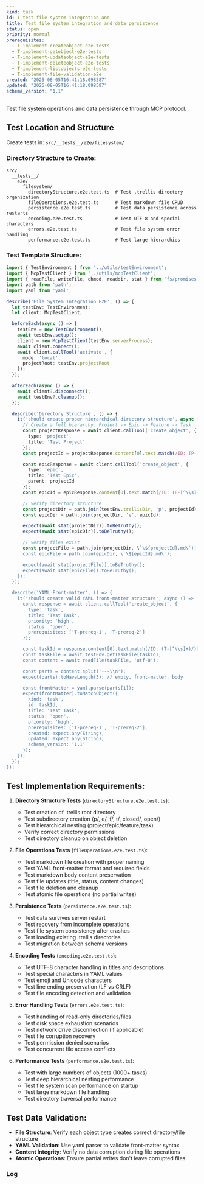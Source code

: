 ```yaml
---
kind: task
id: T-test-file-system-integration-and
title: Test file system integration and data persistence
status: open
priority: normal
prerequisites:
  - T-implement-createobject-e2e-tests
  - T-implement-getobject-e2e-tests
  - T-implement-updateobject-e2e-tests
  - T-implement-deleteobject-e2e-tests
  - T-implement-listobjects-e2e-tests
  - T-implement-file-validation-e2e
created: "2025-08-05T16:41:18.098587"
updated: "2025-08-05T16:41:18.098587"
schema_version: "1.1"
---
```


Test file system operations and data persistence through MCP protocol.

## Test Location and Structure

Create tests in: `src/__tests__/e2e/filesystem/`

### Directory Structure to Create:

```
src/
  __tests__/
    e2e/
      filesystem/
        directoryStructure.e2e.test.ts  # Test .trellis directory organization
        fileOperations.e2e.test.ts      # Test markdown file CRUD
        persistence.e2e.test.ts         # Test data persistence across restarts
        encoding.e2e.test.ts            # Test UTF-8 and special characters
        errors.e2e.test.ts              # Test file system error handling
        performance.e2e.test.ts         # Test large hierarchies
```

### Test Template Structure:

```typescript
import { TestEnvironment } from '../utils/testEnvironment';
import { McpTestClient } from '../utils/mcpTestClient';
import { readFile, writeFile, chmod, readdir, stat } from 'fs/promises';
import path from 'path';
import yaml from 'yaml';

describe('File System Integration E2E', () => {
  let testEnv: TestEnvironment;
  let client: McpTestClient;

  beforeEach(async () => {
    testEnv = new TestEnvironment();
    await testEnv.setup();
    client = new McpTestClient(testEnv.serverProcess);
    await client.connect();
    await client.callTool('activate', {
      mode: 'local',
      projectRoot: testEnv.projectRoot
    });
  });

  afterEach(async () => {
    await client?.disconnect();
    await testEnv?.cleanup();
  });

  describe('Directory Structure', () => {
    it('should create proper hierarchical directory structure', async () => {
      // Create a full hierarchy: Project -> Epic -> Feature -> Task
      const projectResponse = await client.callTool('create_object', {
        type: 'project',
        title: 'Test Project'
      });
      const projectId = projectResponse.content[0].text.match(/ID: (P-[^\\s]+)/)[1];

      const epicResponse = await client.callTool('create_object', {
        type: 'epic',
        title: 'Test Epic',
        parent: projectId
      });
      const epicId = epicResponse.content[0].text.match(/ID: (E-[^\\s]+)/)[1];

      // Verify directory structure
      const projectDir = path.join(testEnv.trellisDir, 'p', projectId);
      const epicDir = path.join(projectDir, 'e', epicId);

      expect(await stat(projectDir)).toBeTruthy();
      expect(await stat(epicDir)).toBeTruthy();

      // Verify files exist
      const projectFile = path.join(projectDir, \`\${projectId}.md\`);
      const epicFile = path.join(epicDir, \`\${epicId}.md\`);

      expect(await stat(projectFile)).toBeTruthy();
      expect(await stat(epicFile)).toBeTruthy();
    });
  });

  describe('YAML Front-matter', () => {
    it('should create valid YAML front-matter structure', async () => {
      const response = await client.callTool('create_object', {
        type: 'task',
        title: 'Test Task',
        priority: 'high',
        status: 'open',
        prerequisites: ['T-prereq-1', 'T-prereq-2']
      });

      const taskId = response.content[0].text.match(/ID: (T-[^\\s]+)/)[1];
      const taskFile = await testEnv.getTaskFile(taskId);
      const content = await readFile(taskFile, 'utf-8');

      const parts = content.split('---\\n');
      expect(parts).toHaveLength(3); // empty, front-matter, body

      const frontMatter = yaml.parse(parts[1]);
      expect(frontMatter).toMatchObject({
        kind: 'task',
        id: taskId,
        title: 'Test Task',
        status: 'open',
        priority: 'high',
        prerequisites: ['T-prereq-1', 'T-prereq-2'],
        created: expect.any(String),
        updated: expect.any(String),
        schema_version: '1.1'
      });
    });
  });
});
```

## Test Implementation Requirements:

1. **Directory Structure Tests** (`directoryStructure.e2e.test.ts`):
   - Test creation of .trellis root directory
   - Test subdirectory creation (p/, e/, f/, t/, closed/, open/)
   - Test hierarchical nesting (project/epic/feature/task)
   - Verify correct directory permissions
   - Test directory cleanup on object deletion

2. **File Operations Tests** (`fileOperations.e2e.test.ts`):
   - Test markdown file creation with proper naming
   - Test YAML front-matter format and required fields
   - Test markdown body content preservation
   - Test file updates (title, status, content changes)
   - Test file deletion and cleanup
   - Test atomic file operations (no partial writes)

3. **Persistence Tests** (`persistence.e2e.test.ts`):
   - Test data survives server restart
   - Test recovery from incomplete operations
   - Test file system consistency after crashes
   - Test loading existing .trellis directories
   - Test migration between schema versions

4. **Encoding Tests** (`encoding.e2e.test.ts`):
   - Test UTF-8 character handling in titles and descriptions
   - Test special characters in YAML values
   - Test emoji and Unicode characters
   - Test line ending preservation (LF vs CRLF)
   - Test file encoding detection and validation

5. **Error Handling Tests** (`errors.e2e.test.ts`):
   - Test handling of read-only directories/files
   - Test disk space exhaustion scenarios
   - Test network drive disconnection (if applicable)
   - Test file corruption recovery
   - Test permission denied scenarios
   - Test concurrent file access conflicts

6. **Performance Tests** (`performance.e2e.test.ts`):
   - Test with large numbers of objects (1000+ tasks)
   - Test deep hierarchical nesting performance
   - Test file system scan performance on startup
   - Test large markdown file handling
   - Test directory traversal performance

## Test Data Validation:

- **File Structure**: Verify each object type creates correct directory/file structure
- **YAML Validation**: Use yaml parser to validate front-matter syntax
- **Content Integrity**: Verify no data corruption during file operations
- **Atomic Operations**: Ensure partial writes don't leave corrupted files

### Log
